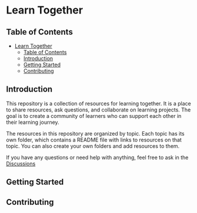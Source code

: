 # Learn Together

## Table of Contents

- [Learn Together](#learn-together)
	- [Table of Contents](#table-of-contents)
	- [Introduction](#introduction)
	- [Getting Started](#getting-started)
	- [Contributing](#contributing)

## Introduction

This repository is a collection of resources for learning together. It is a place to share resources, ask questions, and collaborate on learning projects. The goal is to create a community of learners who can support each other in their learning journey.

The resources in this repository are organized by topic. Each topic has its own folder, which contains a README file with links to resources on that topic. You can also create your own folders and add resources to them.

If you have any questions or need help with anything, feel free to ask in the [Discussions]() 

## Getting Started

## Contributing

